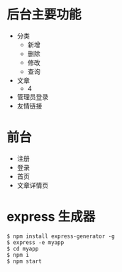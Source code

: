 # 后台主要功能
+ 分类
    - 新增
    - 删除
    - 修改
    - 查询
+ 文章
    - 4
+ 管理员登录
+ 友情链接

# 前台
+ 注册
+ 登录
+ 首页
+ 文章详情页

# express 生成器
```
$ npm install express-generator -g
$ express -e myapp
$ cd myapp
$ npm i
$ npm start
```

